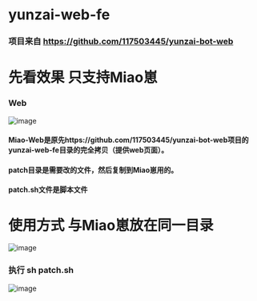 
# yunzai-web-fe
### 项目来自 https://github.com/117503445/yunzai-bot-web
# 先看效果  只支持Miao崽
### Web
![image](https://github.com/yelinlan/yunzai-web-fe/assets/38036830/18a435f8-0449-453a-a43a-69c00307df07)

#### Miao-Web是原先https://github.com/117503445/yunzai-bot-web项目的yunzai-web-fe目录的完全拷贝（提供web页面）。
#### patch目录是需要改的文件，然后复制到Miao崽用的。
#### patch.sh文件是脚本文件

# 使用方式 与Miao崽放在同一目录
![image](https://github.com/yelinlan/yunzai-web-fe/assets/38036830/5d33d6e6-1a0c-440e-8dae-58148ff35c81)
### 执行 sh patch.sh
![image](https://github.com/yelinlan/yunzai-web-fe/assets/38036830/82b1801e-a011-4236-abe4-7ffcb1003ae8)




